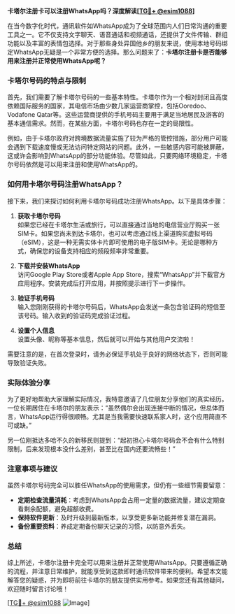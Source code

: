 **卡塔尔注册卡可以注册WhatsApp吗？深度解读[[TG💪+ @esim1088](https://t.me/s/esim1088)]**

在当今数字化时代，通讯软件如WhatsApp成为了全球范围内人们日常沟通的重要工具之一。它不仅支持文字聊天、语音通话和视频通话，还提供了文件传输、群组功能以及丰富的表情包选择。对于那些身处异国他乡的朋友来说，使用本地号码绑定WhatsApp无疑是一个非常方便的选择。那么问题来了：**卡塔尔注册卡是否能够用来注册并正常使用WhatsApp呢？**

### 卡塔尔号码的特点与限制

首先，我们需要了解卡塔尔号码的一些基本特性。卡塔尔作为一个相对封闭且高度依赖国际服务的国家，其电信市场由少数几家运营商掌控，包括Ooredoo、Vodafone Qatar等。这些运营商提供的手机号码主要用于满足当地居民及游客的基本通信需求。然而，在某些方面，卡塔尔号码也存在一定的局限性。

例如，由于卡塔尔政府对跨境数据流量实施了较为严格的管控措施，部分用户可能会遇到下载速度慢或无法访问特定网站的问题。此外，一些敏感内容可能被屏蔽，这或许会影响到WhatsApp的部分功能体验。尽管如此，只要网络环境稳定，卡塔尔号码依然是可以用来注册和使用WhatsApp的。

### 如何用卡塔尔号码注册WhatsApp？

接下来，我们来探讨如何利用卡塔尔号码成功注册WhatsApp。以下是具体步骤：

1. **获取卡塔尔号码**  
   如果您已经在卡塔尔生活或旅行，可以直接通过当地的电信营业厅购买一张SIM卡。如果您尚未到达卡塔尔，也可以考虑通过线上渠道购买虚拟号码（eSIM），这是一种无需实体卡片即可使用的电子版SIM卡。无论是哪种方式，确保您的设备支持相应的频段频率非常重要。

2. **下载并安装WhatsApp**  
   访问Google Play Store或者Apple App Store，搜索“WhatsApp”并下载官方应用程序。安装完成后打开应用，并按照提示进行下一步操作。

3. **验证手机号码**  
   输入您刚刚获得的卡塔尔号码后，WhatsApp会发送一条包含验证码的短信至该号码。输入收到的验证码完成验证过程。

4. **设置个人信息**  
   设置头像、昵称等基本信息，然后就可以开始与其他用户交流啦！

需要注意的是，在首次登录时，请务必保证手机处于良好的网络状态下，否则可能导致验证失败。

### 实际体验分享

为了更好地帮助大家理解实际情况，我特意邀请了几位朋友分享他们的真实经历。一位长期居住在卡塔尔的朋友表示：“虽然偶尔会出现连接中断的情况，但总体而言，WhatsApp运行得很顺畅。尤其是当我需要快速联系家人时，这个应用简直不可或缺。”

另一位刚抵达多哈不久的新移民则提到：“起初担心卡塔尔号码会不会有什么特别限制，后来发现根本没什么差别，甚至比在国内还要流畅些！”

### 注意事项与建议

虽然卡塔尔号码完全可以胜任WhatsApp的使用需求，但仍有一些细节需要留意：

- **定期检查流量消耗**：考虑到WhatsApp会占用一定量的数据流量，建议定期查看剩余配额，避免超额收费。
- **保持软件更新**：及时升级到最新版本，以享受更多新功能并修复潜在漏洞。
- **备份重要资料**：养成定期备份聊天记录的习惯，以防意外丢失。

### 总结

综上所述，卡塔尔注册卡完全可以用来注册并正常使用WhatsApp。只要遵循正确的流程，并注意日常维护，就能享受到这款即时通讯软件带来的便利。希望本文能解答您的疑惑，并为即将前往卡塔尔的朋友提供实用参考。如果您还有其他疑问，欢迎随时留言讨论哦！

[[TG💪+ @esim1088](https://t.me/s/esim1088) ![Image](https://i.postimg.cc/4NQfJmqS/Snipaste-2025-05-13-00-14-12.png)]